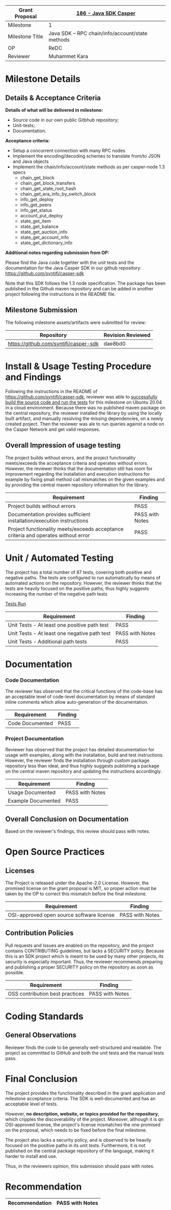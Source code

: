 Grant Proposal | [186 - Java SDK Casper](https://portal.devxdao.com/public-proposals/186)
------------ | -------------
Milestone | 1
Milestone Title | Java SDK – RPC chain/info/account/state methods
OP | ReDC
Reviewer | Muhammet Kara

# Milestone Details

## Details & Acceptance Criteria

**Details of what will be delivered in milestone:**

- Source code in our own public Gitbhub repository;
- Unit-tests;
- Documentation.

**Acceptance criteria:**

- Setup a concurrent connection with many RPC nodes
- Implement the encoding/decoding schemes to translate from/to JSON and Java objects
- Implement the chain/info/account/state methods as per casper-node 1.3 specs
  - chain_get_block
  - chain_get_block_transfers
  - chain_get_state_root_hash
  - chain_get_era_info_by_switch_block
  - info_get_deploy
  - info_get_peers
  - info_get_status
  - account_put_deploy
  - state_get_item
  - state_get_balance
  - state_get_auction_info
  - state_get_account_info
  - state_get_dictionary_info

**Additional notes regarding submission from OP:**

Please find the Java code togehter with the unit tests and the documentation for the Java Casper SDK in our github repository: https://github.com/syntifi/casper-sdk

Note that this SDK follows the 1.3 node specification. The package has been published in the Github maven repository and can be added in another project following the instructions in the README file.


## Milestone Submission

The following milestone assets/artifacts were submitted for review:

Repository | Revision Reviewed
------------ | -------------
https://github.com/syntifi/casper-sdk | dae8bd0

# Install & Usage Testing Procedure and Findings

Following the instructions in the README of https://github.com/syntifi/casper-sdk, reviewer was able to [successfully build the source code and run the tests](build-and-test.md) for this milestone on Ubuntu 20.04 in a cloud environment. Because there was no published maven package on the central repository, the reviewer installed the library by using the locally built artifact, and manually resolving the missing dependencies, on a newly created project. Then the reviewer was ale to run queries against a node on the Casper Network and get valid responses.

## Overall Impression of usage testing

The project builds without errors, and the project functionality meets/exceeds the acceptance criteria and operates without errors. However, the reviewer thinks that the documentation still has room for improvement regarding the installation and execution instructions for example by fixing small method call mismatches on the given examples and by providing the central maven repository information for the library.

Requirement | Finding
------------ | -------------
Project builds without errors | PASS
Documentation provides sufficient installation/execution instructions | PASS with Notes
Project functionality meets/exceeds acceptance criteria and operates without error | PASS

# Unit / Automated Testing

The project has a total number of 87 tests, covering both positive and negative paths. The tests are configured to run automatically by means of automated actions on the repository. However, the reviewer thinks that the tests are heavily focused on the positive paths, thus highly suggests increasing the number of the negative path tests

[Tests Run](test-run.md)

Requirement | Finding
------------ | -------------
Unit Tests - At least one positive path test | PASS
Unit Tests - At least one negative path test | PASS with Notes
Unit Tests - Additional path tests | PASS

# Documentation

### Code Documentation

The reviewer has observed that the critical functions of the code-base has an acceptable level of code-level documentation by means of standard inline comments which allow auto-generation of the documentation.

Requirement | Finding
------------ | -------------
Code Documented | PASS

### Project Documentation

Reviewer has observed that the project has detailed documentation for usage with examples, along with the installation, build and test instructions. However, the reviewer finds the installation through custom package repository less than ideal, and thus highly suggests publishing a package on the central maven repository and updating the instructions accordingly.

Requirement | Finding
------------ | -------------
Usage Documented | PASS with Notes
Example Documented | PASS

## Overall Conclusion on Documentation

Based on the reviewer's findings, this review should pass with notes.

# Open Source Practices

## Licenses

The Project is released under the Apache-2.0 License. However, the promised license on the grant proposal is MIT, so proper action must be taken by the OP to correct this mismatch before the final milestone.

Requirement | Finding
------------ | -------------
OSI-approved open source software license | PASS with Notes

## Contribution Policies

Pull requests and Issues are enabled on the repository, and the project contains CONTRIBUTING guidelines, but lacks a SECURITY policy. Because this is an SDK project which is meant to be used by many other projects, its security is especially important. Thus, the reviewer recommends preparing and publishing a proper SECURITY policy on the repository as soon as possible.

Requirement | Finding
------------ | -------------
OSS contribution best practices | PASS with Notes

# Coding Standards

## General Observations

Reviewer finds the code to be generally well-structured and readable. The project as committed to GitHub and both the unit tests and the manual tests pass.

# Final Conclusion

The project provides the functionality described in the grant application and milestone acceptance criteria. The SDK is well-documented and has an acceptable level of tests.

However, **no description, website, or topics provided for the repository**, which cripples the discoverability of the project. Moreover, although it is qn OSI-approved license, the project's license mismatches the one promised on the proposal, which needs to be fixed before the final milestone.

The project also lacks a security policy, and is observed to be heavily focused on the positive paths in its unit tests. Furthermore, it is not published on the central package repository of the language, making it harder to install and use.

Thus, in the reviewers opinion, this submission should pass with notes.

# Recommendation

Recommendation | PASS with Notes
------------ | -------------

